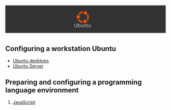 # ![Configuring a development environment Ubuntu  - 2025](../Assets/images/ubuntu.png)

## Configuring a workstation Ubuntu

* [Ubuntu desktops](./ubuntu-desktop.md#table-of-contents)
* [Ubuntu Server](./ubuntu-server.md)

## Preparing and configuring a programming language environment

1. [JavaScript](/Programming-environment/javascript/javascript-environment.md#configuring-the-javascript-setup-environment)
